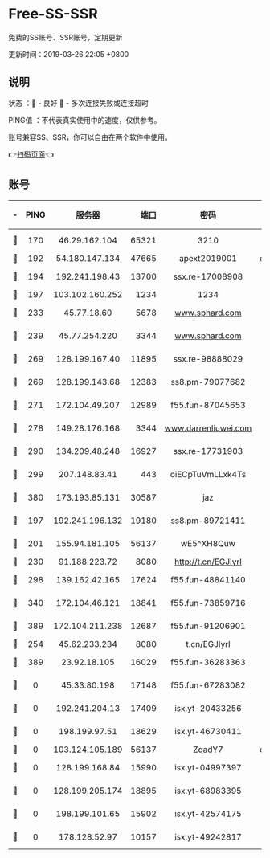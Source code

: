 # Free-SS-SSR

免费的SS账号、SSR账号，定期更新

更新时间：2019-03-26 22:05 +0800

## 说明

状态     ：🙂 - 良好 🙁 - 多次连接失败或连接超时

PING值   ：不代表真实使用中的速度，仅供参考。

账号兼容SS、SSR，你可以自由在两个软件中使用。

👉[扫码页面](https://liesauer.github.io/Free-SS-SSR/)👈

## 账号

|-|PING|服务器|端口|密码|加密方式|区域|
|:----:|:----:|:-----:|-----:|:----:|:----:|:----:|
|🙂|170|46.29.162.104|65321|3210|aes-256-ctr|RU|
|🙂|192|54.180.147.134|47665|apext2019001|chacha20|KR|
|🙂|194|192.241.198.43|13700|ssx.re-17008908|aes-256-cfb|US|
|🙂|197|103.102.160.252|1234|1234|rc4-md5|JP|
|🙂|233|45.77.18.60|5678|www.sphard.com|aes-256-cfb|JP|
|🙂|239|45.77.254.220|3344|www.sphard.com|aes-256-cfb|SG|
|🙂|269|128.199.167.40|11895|ssx.re-98888029|aes-256-cfb|SG|
|🙂|269|128.199.143.68|12383|ss8.pm-79077682|aes-256-cfb|SG|
|🙂|271|172.104.49.207|12989|f55.fun-87045653|aes-256-cfb|SG|
|🙂|278|149.28.176.168|3344|www.darrenliuwei.com|aes-256-cfb|AU|
|🙂|290|134.209.48.248|16927|ssx.re-17731903|aes-256-cfb|US|
|🙂|299|207.148.83.41|443|oiECpTuVmLLxk4Ts|aes-256-cfb|AU|
|🙂|380|173.193.85.131|30587|jaz|aes-256-cfb|US|
|🙂|197|192.241.196.132|19180|ss8.pm-89721411|aes-256-cfb|US|
|🙂|201|155.94.181.105|56137|wE5^XH8Quw|aes-256-cfb|US|
|🙂|230|91.188.223.72|8080|http://t.cn/EGJIyrl|rc4-md5|RU|
|🙂|298|139.162.42.165|17624|f55.fun-48841140|aes-256-cfb|SG|
|🙂|340|172.104.46.121|18841|f55.fun-73859716|aes-256-cfb|SG|
|🙂|389|172.104.211.238|12687|f55.fun-91206901|aes-256-cfb|US|
|🙁|254|45.62.233.234|8080|t.cn/EGJIyrl|rc4-md5|CA|
|🙁|389|23.92.18.105|16029|f55.fun-36283363|aes-256-cfb|US|
|🙁|0|45.33.80.198|17148|f55.fun-67283082|aes-256-cfb|US|
|🙁|0|192.241.204.13|17409|isx.yt-20433256|aes-256-cfb|US|
|🙁|0|198.199.97.51|18629|isx.yt-46730411|aes-256-cfb|US|
|🙁|0|103.124.105.189|56137|ZqadY7|chacha20|US|
|🙁|0|128.199.168.84|15990|isx.yt-04997397|aes-256-cfb|SG|
|🙁|0|128.199.205.174|18895|isx.yt-68983395|aes-256-cfb|SG|
|🙁|0|198.199.101.65|15902|isx.yt-42574175|aes-256-cfb|US|
|🙁|0|178.128.52.97|10157|isx.yt-49242817|aes-256-cfb|SG|
